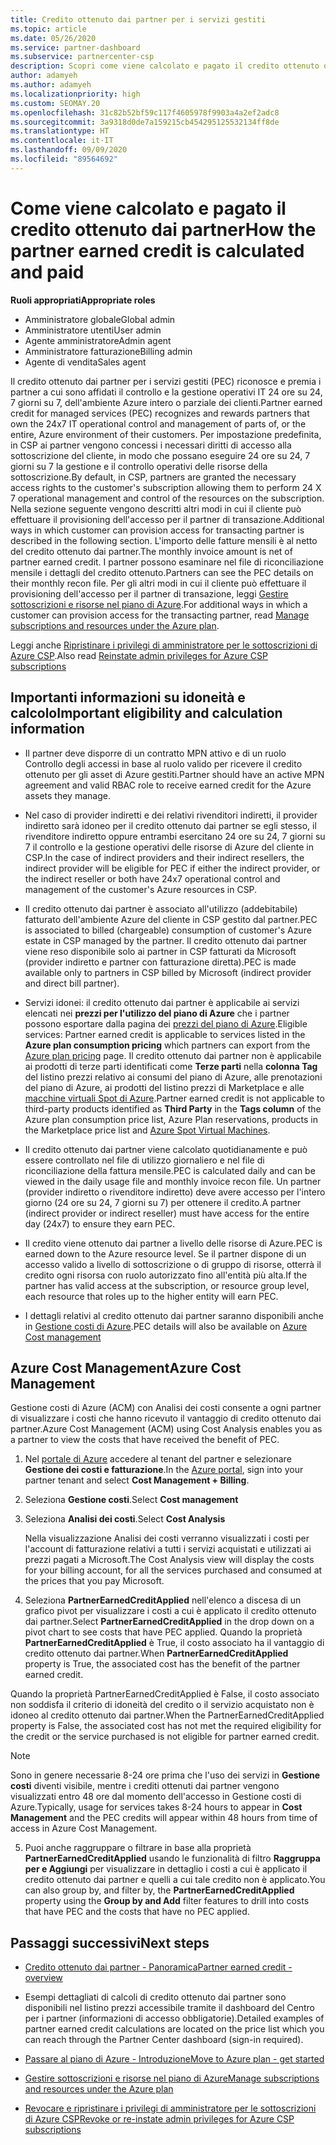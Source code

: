```yaml
---
title: Credito ottenuto dai partner per i servizi gestiti
ms.topic: article
ms.date: 05/26/2020
ms.service: partner-dashboard
ms.subservice: partnercenter-csp
description: Scopri come viene calcolato e pagato il credito ottenuto dai partner Microsoft (PEC) per i servizi gestiti e come verificare se possiedi i requisiti richiesti.
author: adamyeh
ms.author: adamyeh
ms.localizationpriority: high
ms.custom: SEOMAY.20
ms.openlocfilehash: 31c82b52bf59c117f4605978f9903a4a2ef2adc8
ms.sourcegitcommit: 3a9318d0de7a159215cb454295125532134ff8de
ms.translationtype: HT
ms.contentlocale: it-IT
ms.lasthandoff: 09/09/2020
ms.locfileid: "89564692"
---
```

# <a name="how-the-partner-earned-credit-is-calculated-and-paid"></a><span data-ttu-id="f16a4-103">Come viene calcolato e pagato il credito ottenuto dai partner</span><span class="sxs-lookup"><span data-stu-id="f16a4-103">How the partner earned credit is calculated and paid</span></span>

<span data-ttu-id="f16a4-104">**Ruoli appropriati**</span><span class="sxs-lookup"><span data-stu-id="f16a4-104">**Appropriate roles**</span></span>

- <span data-ttu-id="f16a4-105">Amministratore globale</span><span class="sxs-lookup"><span data-stu-id="f16a4-105">Global admin</span></span>
- <span data-ttu-id="f16a4-106">Amministratore utenti</span><span class="sxs-lookup"><span data-stu-id="f16a4-106">User admin</span></span>
- <span data-ttu-id="f16a4-107">Agente amministratore</span><span class="sxs-lookup"><span data-stu-id="f16a4-107">Admin agent</span></span>
- <span data-ttu-id="f16a4-108">Amministratore fatturazione</span><span class="sxs-lookup"><span data-stu-id="f16a4-108">Billing admin</span></span>
- <span data-ttu-id="f16a4-109">Agente di vendita</span><span class="sxs-lookup"><span data-stu-id="f16a4-109">Sales agent</span></span>

<span data-ttu-id="f16a4-110">Il credito ottenuto dai partner per i servizi gestiti (PEC) riconosce e premia i partner a cui sono affidati il controllo e la gestione operativi IT 24 ore su 24, 7 giorni su 7, dell'ambiente Azure intero o parziale dei clienti.</span><span class="sxs-lookup"><span data-stu-id="f16a4-110">Partner earned credit for managed services (PEC) recognizes and rewards partners that own the 24x7 IT operational control and management of parts of, or the entire, Azure environment of their customers.</span></span> <span data-ttu-id="f16a4-111">Per impostazione predefinita, in CSP ai partner vengono concessi i necessari diritti di accesso alla sottoscrizione del cliente, in modo che possano eseguire 24 ore su 24, 7 giorni su 7 la gestione e il controllo operativi delle risorse della sottoscrizione.</span><span class="sxs-lookup"><span data-stu-id="f16a4-111">By default, in CSP, partners are granted the necessary access rights to the customer's subscription allowing them to perform 24 X 7 operational management and control of the resources on the subscription.</span></span> <span data-ttu-id="f16a4-112">Nella sezione seguente vengono descritti altri modi in cui il cliente può effettuare il provisioning dell'accesso per il partner di transazione.</span><span class="sxs-lookup"><span data-stu-id="f16a4-112">Additional ways in which customer can provision access for transacting partner is described in the following section.</span></span> <span data-ttu-id="f16a4-113">L'importo delle fatture mensili è al netto del credito ottenuto dai partner.</span><span class="sxs-lookup"><span data-stu-id="f16a4-113">The monthly invoice amount is net of partner earned credit.</span></span> <span data-ttu-id="f16a4-114">I partner possono esaminare nel file di riconciliazione mensile i dettagli del credito ottenuto.</span><span class="sxs-lookup"><span data-stu-id="f16a4-114">Partners can see the PEC details on their monthly recon file.</span></span> <span data-ttu-id="f16a4-115">Per gli altri modi in cui il cliente può effettuare il provisioning dell'accesso per il partner di transazione, leggi [Gestire sottoscrizioni e risorse nel piano di Azure](azure-plan-manage.md).</span><span class="sxs-lookup"><span data-stu-id="f16a4-115">For additional ways in which a customer can provision access for the transacting partner, read [Manage subscriptions and resources under the Azure plan](azure-plan-manage.md).</span></span>

<span data-ttu-id="f16a4-116">Leggi anche [Ripristinare i privilegi di amministratore per le sottoscrizioni di Azure CSP](revoke-reinstate-csp.md).</span><span class="sxs-lookup"><span data-stu-id="f16a4-116">Also read [Reinstate admin privileges for Azure CSP subscriptions](revoke-reinstate-csp.md)</span></span>

## <a name="important-eligibility-and-calculation-information"></a><span data-ttu-id="f16a4-117">Importanti informazioni su idoneità e calcolo</span><span class="sxs-lookup"><span data-stu-id="f16a4-117">Important eligibility and calculation information</span></span>

- <span data-ttu-id="f16a4-118">Il partner deve disporre di un contratto MPN attivo e di un ruolo Controllo degli accessi in base al ruolo valido per ricevere il credito ottenuto per gli asset di Azure gestiti.</span><span class="sxs-lookup"><span data-stu-id="f16a4-118">Partner should have an active MPN agreement and valid RBAC role to receive earned credit for the Azure assets they manage.</span></span> 

- <span data-ttu-id="f16a4-119">Nel caso di provider indiretti e dei relativi rivenditori indiretti, il provider indiretto sarà idoneo per il credito ottenuto dai partner se egli stesso, il rivenditore indiretto oppure entrambi esercitano 24 ore su 24, 7 giorni su 7 il controllo e la gestione operativi delle risorse di Azure del cliente in CSP.</span><span class="sxs-lookup"><span data-stu-id="f16a4-119">In the case of indirect providers and their indirect resellers, the indirect provider will be eligible for PEC if either the indirect provider, or the indirect reseller or both have 24x7 operational control and management of the customer's Azure resources in CSP.</span></span>

- <span data-ttu-id="f16a4-120">Il credito ottenuto dai partner è associato all'utilizzo (addebitabile) fatturato dell'ambiente Azure del cliente in CSP gestito dal partner.</span><span class="sxs-lookup"><span data-stu-id="f16a4-120">PEC is associated to billed (chargeable) consumption of customer's Azure estate in CSP managed by the partner.</span></span> <span data-ttu-id="f16a4-121">Il credito ottenuto dai partner viene reso disponibile solo ai partner in CSP fatturati da Microsoft (provider indiretto e partner con fatturazione diretta).</span><span class="sxs-lookup"><span data-stu-id="f16a4-121">PEC is made available only to partners in CSP billed by Microsoft (indirect provider and direct bill partner).</span></span> 

- <span data-ttu-id="f16a4-122">Servizi idonei: il credito ottenuto dai partner è applicabile ai servizi elencati nei **prezzi per l'utilizzo del piano di Azure** che i partner possono esportare dalla pagina dei [prezzi del piano di Azure](https://partner.microsoft.com/commerce/sales).</span><span class="sxs-lookup"><span data-stu-id="f16a4-122">Eligible services: Partner earned credit is applicable to services listed in the **Azure plan consumption pricing** which partners can export from the [Azure plan pricing](https://partner.microsoft.com/commerce/sales) page.</span></span> <span data-ttu-id="f16a4-123">Il credito ottenuto dai partner non è applicabile ai prodotti di terze parti identificati come **Terze parti** nella **colonna Tag** del listino prezzi relativo ai consumi del piano di Azure, alle prenotazioni del piano di Azure, ai prodotti del listino prezzi di Marketplace e alle [macchine virtuali Spot di Azure](https://partner.microsoft.com/resources/collection/azure-spot-in-csp#/).</span><span class="sxs-lookup"><span data-stu-id="f16a4-123">Partner earned credit is not applicable to third-party products identified as **Third Party** in the **Tags column** of the Azure plan consumption price list, Azure Plan reservations, products in the Marketplace price list and [Azure Spot Virtual Machines](https://partner.microsoft.com/resources/collection/azure-spot-in-csp#/).</span></span>

- <span data-ttu-id="f16a4-124">Il credito ottenuto dai partner viene calcolato quotidianamente e può essere controllato nel file di utilizzo giornaliero e nel file di riconciliazione della fattura mensile.</span><span class="sxs-lookup"><span data-stu-id="f16a4-124">PEC is calculated daily and can be viewed in the daily usage file and monthly invoice recon file.</span></span> <span data-ttu-id="f16a4-125">Un partner (provider indiretto o rivenditore indiretto) deve avere accesso per l'intero giorno (24 ore su 24, 7 giorni su 7) per ottenere il credito.</span><span class="sxs-lookup"><span data-stu-id="f16a4-125">A partner (indirect provider or indirect reseller) must have access for the entire day (24x7) to ensure they earn PEC.</span></span>  

- <span data-ttu-id="f16a4-126">Il credito viene ottenuto dai partner a livello delle risorse di Azure.</span><span class="sxs-lookup"><span data-stu-id="f16a4-126">PEC is earned down to the Azure resource level.</span></span> <span data-ttu-id="f16a4-127">Se il partner dispone di un accesso valido a livello di sottoscrizione o di gruppo di risorse, otterrà il credito ogni risorsa con ruolo autorizzato fino all'entità più alta.</span><span class="sxs-lookup"><span data-stu-id="f16a4-127">If the partner has valid access at the subscription, or resource group level, each resource that roles up to the higher entity will earn PEC.</span></span>  

- <span data-ttu-id="f16a4-128">I dettagli relativi al credito ottenuto dai partner saranno disponibili anche in [Gestione costi di Azure](https://go.microsoft.com/fwlink/?linkid=2106482).</span><span class="sxs-lookup"><span data-stu-id="f16a4-128">PEC details will also be available on [Azure Cost management](https://go.microsoft.com/fwlink/?linkid=2106482)</span></span>

## <a name="azure-cost-management"></a><span data-ttu-id="f16a4-129">Azure Cost Management</span><span class="sxs-lookup"><span data-stu-id="f16a4-129">Azure Cost Management</span></span>

<span data-ttu-id="f16a4-130">Gestione costi di Azure (ACM) con Analisi dei costi consente a ogni partner di visualizzare i costi che hanno ricevuto il vantaggio di credito ottenuto dai partner.</span><span class="sxs-lookup"><span data-stu-id="f16a4-130">Azure Cost Management (ACM) using Cost Analysis enables you as a partner to view the costs that have received the benefit of PEC.</span></span>  

1. <span data-ttu-id="f16a4-131">Nel [portale di Azure](https://portal.azure.com) accedere al tenant del partner e selezionare **Gestione dei costi e fatturazione**.</span><span class="sxs-lookup"><span data-stu-id="f16a4-131">In the [Azure portal](https://portal.azure.com), sign into your partner tenant and select **Cost Management + Billing**.</span></span>

2. <span data-ttu-id="f16a4-132">Seleziona **Gestione costi**.</span><span class="sxs-lookup"><span data-stu-id="f16a4-132">Select **Cost management**</span></span>

3. <span data-ttu-id="f16a4-133">Seleziona **Analisi dei costi**.</span><span class="sxs-lookup"><span data-stu-id="f16a4-133">Select **Cost Analysis**</span></span>

   <span data-ttu-id="f16a4-134">Nella visualizzazione Analisi dei costi verranno visualizzati i costi per l'account di fatturazione relativi a tutti i servizi acquistati e utilizzati ai prezzi pagati a Microsoft.</span><span class="sxs-lookup"><span data-stu-id="f16a4-134">The Cost Analysis view will display the costs for your billing account, for all the services purchased and consumed at the prices that you pay Microsoft.</span></span>

4. <span data-ttu-id="f16a4-135">Seleziona **PartnerEarnedCreditApplied** nell'elenco a discesa di un grafico pivot per visualizzare i costi a cui è applicato il credito ottenuto dai partner.</span><span class="sxs-lookup"><span data-stu-id="f16a4-135">Select **PartnerEarnedCreditApplied** in the drop down on a pivot chart to see costs that have PEC applied.</span></span> <span data-ttu-id="f16a4-136">Quando la proprietà **PartnerEarnedCreditApplied** è True, il costo associato ha il vantaggio di credito ottenuto dai partner.</span><span class="sxs-lookup"><span data-stu-id="f16a4-136">When **PartnerEarnedCreditApplied** property is True, the associated cost has the benefit of the partner earned credit.</span></span> 

<span data-ttu-id="f16a4-137">Quando la proprietà PartnerEarnedCreditApplied è False, il costo associato non soddisfa il criterio di idoneità del credito o il servizio acquistato non è idoneo al credito ottenuto dai partner.</span><span class="sxs-lookup"><span data-stu-id="f16a4-137">When the PartnerEarnedCreditApplied property is False, the associated cost has not met the required eligibility for the credit or the service purchased is not eligible for partner earned credit.</span></span>

>[!NOTE] 
><span data-ttu-id="f16a4-138">Sono in genere necessarie 8-24 ore prima che l'uso dei servizi in **Gestione costi** diventi visibile, mentre i crediti ottenuti dai partner vengono visualizzati entro 48 ore dal momento dell'accesso in Gestione costi di Azure.</span><span class="sxs-lookup"><span data-stu-id="f16a4-138">Typically, usage for services takes 8-24 hours to appear in **Cost Management** and the PEC credits will appear within 48 hours from time of access in Azure Cost Management.</span></span>

5. <span data-ttu-id="f16a4-139">Puoi anche raggruppare o filtrare in base alla proprietà **PartnerEarnedCreditApplied** usando le funzionalità di filtro **Raggruppa per e Aggiungi** per visualizzare in dettaglio i costi a cui è applicato il credito ottenuto dai partner e quelli a cui tale credito non è applicato.</span><span class="sxs-lookup"><span data-stu-id="f16a4-139">You can also group by, and filter by, the **PartnerEarnedCreditApplied** property using the **Group by and Add** filter features to drill into costs that have PEC and the costs that have no PEC applied.</span></span>

## <a name="next-steps"></a><span data-ttu-id="f16a4-140">Passaggi successivi</span><span class="sxs-lookup"><span data-stu-id="f16a4-140">Next steps</span></span>

- [<span data-ttu-id="f16a4-141">Credito ottenuto dai partner - Panoramica</span><span class="sxs-lookup"><span data-stu-id="f16a4-141">Partner earned credit - overview</span></span>](partner-earned-credit.md)

- <span data-ttu-id="f16a4-142">Esempi dettagliati di calcoli di credito ottenuto dai partner sono disponibili nel listino prezzi accessibile tramite il dashboard del Centro per i partner (informazioni di accesso obbligatorie).</span><span class="sxs-lookup"><span data-stu-id="f16a4-142">Detailed examples of partner earned credit calculations are located on the price list which you can reach through the Partner Center dashboard (sign-in required).</span></span>

- [<span data-ttu-id="f16a4-143">Passare al piano di Azure - Introduzione</span><span class="sxs-lookup"><span data-stu-id="f16a4-143">Move to Azure plan - get started</span></span>](azure-plan-get-started.md)

- [<span data-ttu-id="f16a4-144">Gestire sottoscrizioni e risorse nel piano di Azure</span><span class="sxs-lookup"><span data-stu-id="f16a4-144">Manage subscriptions and resources under the Azure plan</span></span>](azure-plan-manage.md)

- [<span data-ttu-id="f16a4-145">Revocare e ripristinare i privilegi di amministratore per le sottoscrizioni di Azure CSP</span><span class="sxs-lookup"><span data-stu-id="f16a4-145">Revoke or re-instate admin privileges for Azure CSP subscriptions  </span></span>](revoke-reinstate-csp.md)

